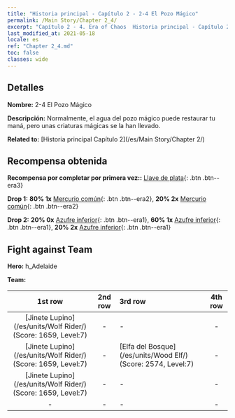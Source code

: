 ```yaml
---
title: "Historia principal - Capítulo 2 - 2-4 El Pozo Mágico"
permalink: /Main Story/Chapter 2_4/
excerpt: "Capítulo 2 - 4. Era of Chaos  Historia principal - Capítulo 2_4. 2-4 El Pozo Mágico"
last_modified_at: 2021-05-18
locale: es
ref: "Chapter 2_4.md"
toc: false
classes: wide
---
```


## Detalles

 **Nombre:** 2-4 El Pozo Mágico

 **Descripción:** Normalmente, el agua del pozo mágico puede restaurar tu maná, pero unas criaturas mágicas se la han llevado.

 **Related to:** [Historia principal Capítulo 2](/es/Main Story/Chapter 2/)

## Recompensa obtenida

 **Recompensa por completar por primera vez::** [Llave de plata](/ItemsES/con_693/){: .btn .btn--era3}

 **Drop 1:** **80% 1x** [Mercurio común](/ItemsES/mat_8/){: .btn .btn--era2}, **20% 2x** [Mercurio común](/ItemsES/mat_8/){: .btn .btn--era2}

 **Drop 2:** **20% 0x** [Azufre inferior](/ItemsES/mat_3/){: .btn .btn--era1}, **60% 1x** [Azufre inferior](/ItemsES/mat_3/){: .btn .btn--era1}, **20% 2x** [Azufre inferior](/ItemsES/mat_3/){: .btn .btn--era1}


## Fight against Team
 **Hero:** h_Adelaide

 **Team:**


  | 1st row | 2nd row | 3rd row | 4th row |
  |:----:|:----:|:----|:----:|
  | [Jinete Lupino](/es/units/Wolf Rider/) (Score: 1659, Level:7)  | - | - | - |
  | [Jinete Lupino](/es/units/Wolf Rider/) (Score: 1659, Level:7)  | - | [Elfa del Bosque](/es/units/Wood Elf/) (Score: 2574, Level:7)  | - |
  | [Jinete Lupino](/es/units/Wolf Rider/) (Score: 1659, Level:7)  | - | - | - |
  | - | - | - | - |


